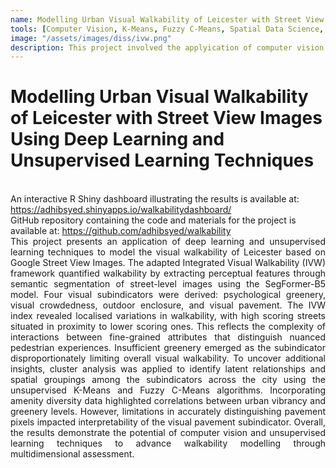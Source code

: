 ```yaml
---
name: Modelling Urban Visual Walkability of Leicester with Street View Images Using Deep Learning and Unsupervised Learning Techniques
tools: [Computer Vision, K-Means, Fuzzy C-Means, Spatial Data Science, Python, R Shiny]
image: "/assets/images/diss/ivw.png"
description: This project involved the applyication of computer vision and unsupervised learning techniques to model the visual walkability of Leicester using Google Street View Images.
---
```


# Modelling Urban Visual Walkability of Leicester with Street View Images Using Deep Learning and Unsupervised Learning Techniques
<br>
An interactive R Shiny dashboard illustrating the results is available at: <a href="https://adhibsyed.shinyapps.io/walkabilitydashboard/">https://adhibsyed.shinyapps.io/walkabilitydashboard/</a>
<br>
GitHub repository containing the code and materials for the project is available at: <a href="https://github.com/adhibsyed/walkability">https://github.com/adhibsyed/walkability</a>
<br>
<div style="text-align: justify;">This project presents an application of deep learning and unsupervised learning techniques to model the visual walkability of Leicester based on Google Street View Images. The adapted Integrated Visual Walkability (IVW) framework quantified walkability by extracting perceptual features through semantic segmentation of street-level images using the SegFormer-B5 model. Four visual subindicators were derived: psychological greenery, visual crowdedness, outdoor enclosure, and visual pavement. The IVW index revealed localised variations in walkability, with high scoring streets situated in proximity to lower scoring ones. This reflects the complexity of interactions between fine-grained attributes that distinguish nuanced pedestrian experiences. Insufficient greenery emerged as the subindicator disproportionately limiting overall visual walkability. To uncover additional insights, cluster analysis was applied to identify latent relationships and spatial groupings among the subindicators across the city using the unsupervised K-Means and Fuzzy C-Means algorithms. Incorporating amenity diversity data highlighted correlations between urban vibrancy and greenery levels. However, limitations in accurately distinguishing pavement pixels impacted interpretability of the visual pavement subindicator. Overall, the results demonstrate the potential of computer vision and unsupervised learning techniques to advance walkability modelling through multidimensional assessment.</div>